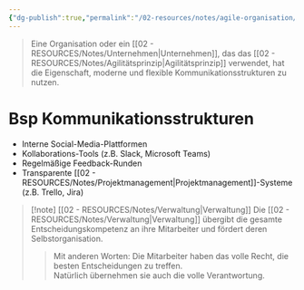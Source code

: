 ```yaml
---
{"dg-publish":true,"permalink":"/02-resources/notes/agile-organisation/","tags":["projektmanagement/vorgehensmodell/agile","wirtschaft/bwl"],"noteIcon":"","updated":"2025-09-27T01:32:44.000+02:00"}
---
```


>Eine Organisation oder ein [[02 - RESOURCES/Notes/Unternehmen\|Unternehmen]], das das [[02 - RESOURCES/Notes/Agilitätsprinzip\|Agilitätsprinzip]] verwendet, hat die Eigenschaft, moderne und flexible Kommunikationsstrukturen zu nutzen.  

# Bsp Kommunikationsstrukturen
- Interne Social-Media-Plattformen
- Kollaborations-Tools (z.B. Slack, Microsoft Teams)
- Regelmäßige Feedback-Runden
- Transparente [[02 - RESOURCES/Notes/Projektmanagement\|Projektmanagement]]-Systeme (z.B. Trello, Jira)

>[!note] [[02 - RESOURCES/Notes/Verwaltung\|Verwaltung]]
>Die [[02 - RESOURCES/Notes/Verwaltung\|Verwaltung]] übergibt die gesamte Entscheidungskompetenz an ihre Mitarbeiter und fördert deren Selbstorganisation.  
>>Mit anderen Worten: Die Mitarbeiter haben das volle Recht, die besten Entscheidungen zu treffen.  
>>Natürlich übernehmen sie auch die volle Verantwortung.

